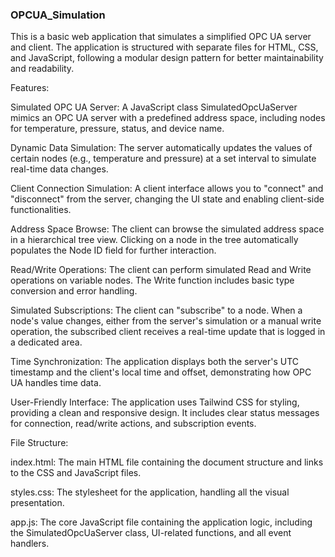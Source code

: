 ### OPCUA_Simulation
This is a basic web application that simulates a simplified OPC UA server and client. The application is structured with separate files for HTML, CSS, and JavaScript, following a modular design pattern for better maintainability and readability.

Features:

Simulated OPC UA Server: A JavaScript class SimulatedOpcUaServer mimics an OPC UA server with a predefined address space, including nodes for temperature, pressure, status, and device name.

Dynamic Data Simulation: The server automatically updates the values of certain nodes (e.g., temperature and pressure) at a set interval to simulate real-time data changes.

Client Connection Simulation: A client interface allows you to "connect" and "disconnect" from the server, changing the UI state and enabling client-side functionalities.

Address Space Browse: The client can browse the simulated address space in a hierarchical tree view. Clicking on a node in the tree automatically populates the Node ID field for further interaction.

Read/Write Operations: The client can perform simulated Read and Write operations on variable nodes. The Write function includes basic type conversion and error handling.

Simulated Subscriptions: The client can "subscribe" to a node. When a node's value changes, either from the server's simulation or a manual write operation, the subscribed client receives a real-time update that is logged in a dedicated area.

Time Synchronization: The application displays both the server's UTC timestamp and the client's local time and offset, demonstrating how OPC UA handles time data.

User-Friendly Interface: The application uses Tailwind CSS for styling, providing a clean and responsive design. It includes clear status messages for connection, read/write actions, and subscription events.

File Structure:

index.html: The main HTML file containing the document structure and links to the CSS and JavaScript files.

styles.css: The stylesheet for the application, handling all the visual presentation.

app.js: The core JavaScript file containing the application logic, including the SimulatedOpcUaServer class, UI-related functions, and all event handlers.
